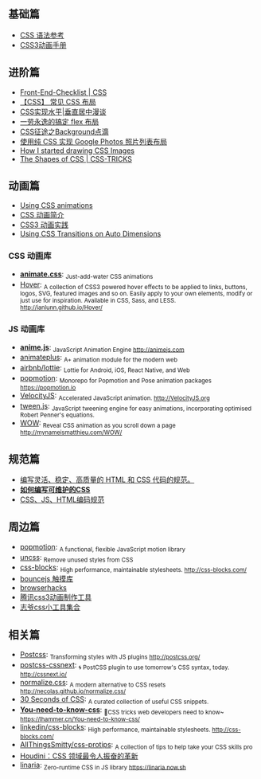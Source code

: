 ## 基础篇

- [CSS 语法参考](http://tympanus.net/codrops/css_reference)
- [CSS3动画手册](http://isux.tencent.com/css3/index.html)

## 进阶篇

- [Front-End-Checklist | CSS](https://github.com/thedaviddias/Front-End-Checklist#css)
- [【CSS】 常见 CSS 布局](http://cherryblog.site/common-CSS-layout.html#more)
- [CSS实现水平|垂直居中漫谈](https://jeffjade.com/2015/11/14/2015-11-14-css-achieve-horizontal_vertical_center/)
- [一劳永逸的搞定 flex 布局](https://juejin.im/post/58e3a5a0a0bb9f0069fc16bb)
- [CSS征途之Background点滴](https://jeffjade.com/2015/06/29/2015-06-29-css-background/)
- [使用纯 CSS 实现 Google Photos 照片列表布局](https://github.com/xieranmaya/blog/issues/4)
- [How I started drawing CSS Images](https://blog.prototypr.io/how-i-started-drawing-css-images-3fd878675c89)
- [The Shapes of CSS | CSS-TRICKS](https://css-tricks.com/examples/ShapesOfCSS/)

## 动画篇

- [Using CSS animations](https://developer.mozilla.org/en-US/docs/Web/CSS/CSS_Animations/Using_CSS_animations)
- [CSS 动画简介](http://www.ruanyifeng.com/blog/2014/02/css_transition_and_animation.html)
- [CSS3 动画实践](https://aotu.io/notes/2016/01/04/css3-animation/index.html)
- [Using CSS Transitions on Auto Dimensions](https://css-tricks.com/using-css-transitions-auto-dimensions/)

### CSS 动画库

- [**animate.css**](https://daneden.github.io/animate.css): <sub>Just-add-water CSS animations</sub>
- [Hover](https://github.com/IanLunn/Hover): <sub>A collection of CSS3 powered hover effects to be applied to links, buttons, logos, SVG, featured images and so on. Easily apply to your own elements, modify or just use for inspiration. Available in CSS, Sass, and LESS. http://ianlunn.github.io/Hover/</sub>

### JS 动画库

- [**anime.js**](https://github.com/juliangarnier/anime): <sub>JavaScript Animation Engine http://animejs.com</sub>
- [animateplus](https://github.com/bendc/animateplus): <sub>A+ animation module for the modern web</sub>
- [airbnb/lottie](https://github.com/airbnb/lottie/): <sub>Lottie for Android, iOS, React Native, and Web</sub>
- [popmotion](https://github.com/Popmotion/popmotion): <sub>Monorepo for Popmotion and Pose animation packages https://popmotion.io</sub>
- [VelocityJS](https://github.com/julianshapiro/velocity): <sub>Accelerated JavaScript animation. http://VelocityJS.org</sub>
- [tween.js](https://github.com/tweenjs/tween.js): <sub>JavaScript tweening engine for easy animations, incorporating optimised Robert Penner's equations.</sub>
- [WOW](https://github.com/matthieua/WOW): <sub>Reveal CSS animation as you scroll down a page http://mynameismatthieu.com/WOW/</sub>

## 规范篇

- [编写灵活、稳定、高质量的 HTML 和 CSS 代码的规范。](http://codeguide.bootcss.com/)
- [**如何编写可维护的CSS**](https://github.com/chadluo/CSS-Guidelines/blob/master/README.md)
- [CSS、JS、HTML编码规范](https://guide.aotu.io/docs/css/code.html)

## 周边篇  

- [popmotion](https://popmotion.io/): <sub>A functional, flexible JavaScript motion library</sub>
- [uncss](https://github.com/uncss/uncss): <sub>Remove unused styles from CSS</sub>
- [css-blocks](https://github.com/linkedin/css-blocks): <sub>High performance, maintainable stylesheets. http://css-blocks.com/</sub>
- [bouncejs 触摸库](http://bouncejs.com)  
- [browserhacks](http://browserhacks.com)
- [腾讯css3动画制作工具](http://isux.tencent.com/css3/tools.html)
- [志爷css小工具集合](https://linxz.github.io/tianyizone)

## 相关篇

- [Postcss](https://github.com/postcss/postcss): <sub>Transforming styles with JS plugins http://postcss.org/</sub>
- [postcss-cssnext](https://github.com/MoOx/postcss-cssnext): <sub>🌀 PostCSS plugin to use tomorrow's CSS syntax, today. http://cssnext.io/</sub>
- [normalize.css](https://github.com/necolas/normalize.css/): <sub>A modern alternative to CSS resets http://necolas.github.io/normalize.css/ </sub>
- [30 Seconds of CSS](https://github.com/atomiks/30-seconds-of-css): <sub>A curated collection of useful CSS snippets.</sub>
- [**You-need-to-know-css**](https://github.com/l-hammer/You-need-to-know-css): <sub>🖖CSS tricks web developers need to know~ https://lhammer.cn/You-need-to-know-css/</sub>
- [linkedin/css-blocks](https://github.com/linkedin/css-blocks): <sub>High performance, maintainable stylesheets. http://css-blocks.com/</sub>
- [AllThingsSmitty/css-protips](https://github.com/AllThingsSmitty/css-protips): <sub>A collection of tips to help take your CSS skills pro</sub>
- [Houdini：CSS 领域最令人振奋的革新](https://zhuanlan.zhihu.com/p/20939640)
- [linaria](https://github.com/callstack/linaria): <sub>Zero-runtime CSS in JS library https://linaria.now.sh</sub>

